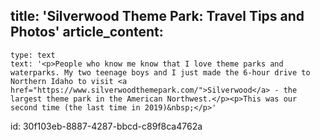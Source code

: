 title: 'Silverwood Theme Park: Travel Tips and Photos'
article_content:
  -
    type: text
    text: '<p>People who know me know that I love theme parks and waterparks. My two teenage boys and I just made the 6-hour drive to Northern Idaho to visit <a href="https://www.silverwoodthemepark.com/">Silverwood</a> - the largest theme park in the American Northwest.</p><p>This was our second time (the last time in 2019)&nbsp;</p>'
id: 30f103eb-8887-4287-bbcd-c89f8ca4762a

